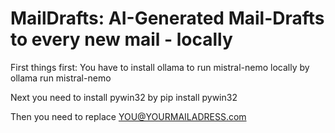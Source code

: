 # MailDrafts: AI-Generated Mail-Drafts to every new mail - locally

First things first: 
You have to install ollama to run mistral-nemo locally by
ollama run mistral-nemo

Next you need to install pywin32 by 
pip install pywin32

Then you need to replace YOU@YOURMAILADRESS.com 
